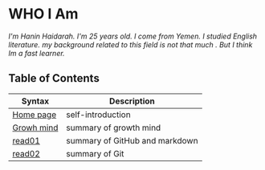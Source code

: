 # WHO I Am 
*I'm Hanin Haidarah. I'm 25 years old. I come from Yemen. I studied English literature. my background  related to this field is not that much . But I think Im a fast learner.*




    
  ## **Table of  Contents**  

| Syntax                                                               | Description                    |
| -----------                                                          | -----------                    |
|  [Home page](https://haninhaidrah.github.io/reading-notes/)          | self-introduction              |
|[Growh mind](https://haninhaidrah.github.io/reading-notes/growthmind) | summary of growth mind         | 
| [read01](https://haninhaidrah.github.io/reading-notes/read01)        |summary of GitHub and markdown  |     
|[read02](https://haninhaidrah.github.io/reading-notes/read02)         |   summary of Git               |

                 

